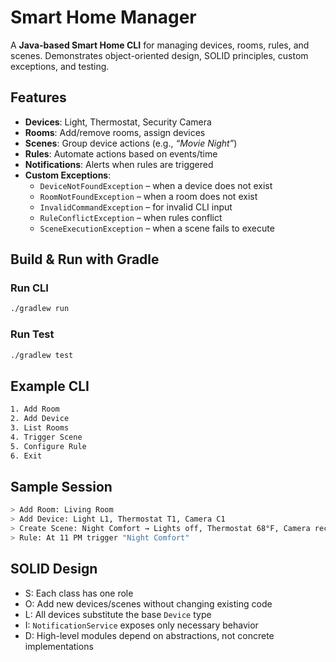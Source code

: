 # Smart Home Manager

A **Java-based Smart Home CLI** for managing devices, rooms, rules, and scenes. Demonstrates object-oriented design, SOLID principles, custom exceptions, and testing.

## Features
- **Devices**: Light, Thermostat, Security Camera  
- **Rooms**: Add/remove rooms, assign devices  
- **Scenes**: Group device actions (e.g., *“Movie Night”*)  
- **Rules**: Automate actions based on events/time  
- **Notifications**: Alerts when rules are triggered  
- **Custom Exceptions**:  
  - `DeviceNotFoundException` – when a device does not exist  
  - `RoomNotFoundException` – when a room does not exist  
  - `InvalidCommandException` – for invalid CLI input  
  - `RuleConflictException` – when rules conflict  
  - `SceneExecutionException` – when a scene fails to execute  

## Build & Run with Gradle

### Run CLI
```bash
./gradlew run
```

### Run Test
```bash
./gradlew test
```

## Example CLI
```bash
1. Add Room
2. Add Device
3. List Rooms
4. Trigger Scene
5. Configure Rule
6. Exit
```

## Sample Session
```bash
> Add Room: Living Room
> Add Device: Light L1, Thermostat T1, Camera C1
> Create Scene: Night Comfort → Lights off, Thermostat 68°F, Camera records
> Rule: At 11 PM trigger "Night Comfort"
```

## SOLID Design
- S: Each class has one role
- O: Add new devices/scenes without changing existing code
- L: All devices substitute the base `Device` type
- I: `NotificationService` exposes only necessary behavior
- D: High-level modules depend on abstractions, not concrete implementations
